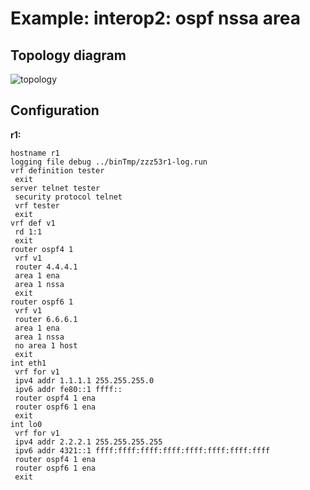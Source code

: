 # Example: interop2: ospf nssa area

## **Topology diagram**

![topology](/img/intop2-ospf06.tst.png)

## **Configuration**

**r1:**
```
hostname r1
logging file debug ../binTmp/zzz53r1-log.run
vrf definition tester
 exit
server telnet tester
 security protocol telnet
 vrf tester
 exit
vrf def v1
 rd 1:1
 exit
router ospf4 1
 vrf v1
 router 4.4.4.1
 area 1 ena
 area 1 nssa
 exit
router ospf6 1
 vrf v1
 router 6.6.6.1
 area 1 ena
 area 1 nssa
 no area 1 host
 exit
int eth1
 vrf for v1
 ipv4 addr 1.1.1.1 255.255.255.0
 ipv6 addr fe80::1 ffff::
 router ospf4 1 ena
 router ospf6 1 ena
 exit
int lo0
 vrf for v1
 ipv4 addr 2.2.2.1 255.255.255.255
 ipv6 addr 4321::1 ffff:ffff:ffff:ffff:ffff:ffff:ffff:ffff
 router ospf4 1 ena
 router ospf6 1 ena
 exit
```
